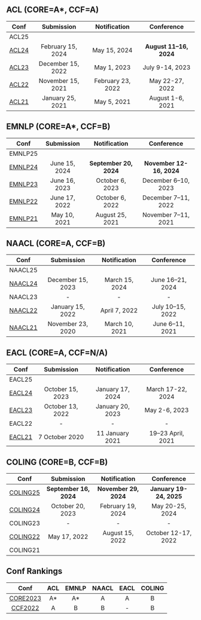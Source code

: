 
## ACL (CORE=A*, CCF=A)
|  Conf  | Submission    |   Notification  |   Conference  |
| :---:  |    :----:     |     :---:       |     :---:     |
| ACL25 |               |                 |               |
|[ACL24](https://2024.aclweb.org/)|February 15, 2024|May 15, 2024|**August 11–16, 2024**|
|[ACL23](https://2023.aclweb.org/)|December 15, 2022|May 1, 2023|July 9-14, 2023|
|[ACL22](https://2022.aclweb.org/)|November 15, 2021|February 23, 2022|May 22-27, 2022|
|[ACL21](https://2021.aclweb.org/) |January 25, 2021|May 5, 2021|August 1-6, 2021|

## EMNLP (CORE=A*, CCF=B)
|  Conf  | Submission    |   Notification  |   Conference  |
| :---:  |    :----:     |     :---:       |     :---:     |
| EMNLP25 |               |                 |               |
|[EMNLP24](https://2024.emnlp.org/)|June 15, 2024|**September 20, 2024**|**November 12-16, 2024**|
|[EMNLP23](https://2023.emnlp.org/)|June 16, 2023|October 6, 2023|December 6–10, 2023|
|[EMNLP22](https://2022.emnlp.org/)|June 17, 2022|October 6, 2022|December 7–11, 2022|
|[EMNLP21](https://2021.emnlp.org/)|May 10, 2021|August 25, 2021|November 7–11, 2021|

## NAACL (CORE=A, CCF=B)
|  Conf  | Submission    |   Notification  |   Conference  |
| :---:  |    :----:     |     :---:       |     :---:     |
| NAACL25 |               |                 |               |
|[NAACL24](https://2024.naacl.org/)  |December 15, 2023|March 15, 2024|June 16–21, 2024|
| NAACL23                            |       -       |        -        |       -       |
|[NAACL22](https://2022.naacl.org/)  |January 15, 2022|April 7, 2022|July 10–15, 2022|
|[NAACL21](https://2021.naacl.org/) |November 23, 2020|March 10, 2021|June 6–11, 2021|

## EACL (CORE=A, CCF=N/A)
|  Conf  | Submission    |   Notification  |   Conference  |
| :---:  |    :----:     |     :---:       |     :---:     |
| EACL25 |               |                 |               |
|[EACL24](https://2024.eacl.org/) |October 15, 2023|January 17, 2024|March 17-22, 2024|
|[EACL23](https://2023.eacl.org/) |October 13, 2022|January 20, 2023|May 2-6, 2023|
| EACL22                          |       -       |        -        |       -       |
|[EACL21](https://2021.eacl.org/) |7 October 2020|11 January 2021|19–23 April, 2021|

## COLING (CORE=B, CCF=B)
|  Conf  | Submission    |   Notification  |   Conference  |
| :---:  |    :----:     |     :---:       |     :---:     |
|[COLING25](https://coling2025.org/)|**September 16, 2024**|**November 29, 2024**|**January 19-24, 2025**|
| [COLING24](https://lrec-coling-2024.org/) |October 20, 2023|February 19, 2024|May 20-25, 2024|
|  COLING23                           |       -       |        -        |       -       |
| [COLING22](https://coling2022.org/) |May 17, 2022|August 15, 2022|October 12-17, 2022|
| COLING21 |               |                 |               |


## Conf Rankings
|  Conf  |   ACL   |   EMNLP  |   NAACL  | EACL | COLING |
| :---:  | :----:  |   :---:  |  :---:   | :---:|  :---: |
| [CORE2023](https://portal.core.edu.au/conf-ranks/) | A* | A* | A | A | B |
| [CCF2022](https://www.ccf.org.cn/)                 | A  | B  | B | - | B |
<!--stackedit_data:
eyJoaXN0b3J5IjpbLTE4NDc5MjY4MDQsLTcyOTIyOTU3OCwxMT
EyNzQ4NTUzLC0zODkwODE2OTQsNDIzNTMwMjMwLDQyMzUzMDIz
MCwtMTcyMjY2OTc0NCwtMTYzMjM4ODc3NCwtNzAyNTU0NDg2LC
0xNTk2MzEyMzg1LDg1MDA2NTU5MiwtMjEyNzg2MjY0MiwtMjA3
MjU0NTI4NywtMTc3NDQ5MzI4NiwtMTU5NDE0MzIwNCwyMTI1OT
UwMzA4LC01NTMwNDY4ODIsLTEwNzAzOTI1MzAsMTk0MTgxMTA1
OCw3NTExMDIxNzFdfQ==
-->
<!--stackedit_data:
eyJoaXN0b3J5IjpbLTM1NDA0Njk5MywxNDI5ODI0OTM1LDE1Nz
Q0NTI0NjEsMTkyNjY2MjU3MCwtMjM0ODg2NzU0LC02ODA2NzMx
MTRdfQ==
-->